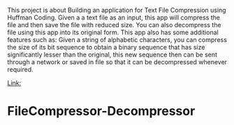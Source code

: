 This project is about Building an application for Text File Compression using Huffman Coding. Given a a text file as an input, 
this app will compress the file and then save the file with reduced size. You can also decompress the file using this app into 
its original form. This app also has some additional features such as: Given a string of alphabetic characters, you can compress 
the size of its bit sequence to obtain a binary sequence that has size significantly lesser than the original, this new sequence 
then can be sent through a network or saved in file so that it can be decompressed whenever required.

[Link:](https://www.canva.com/design/DAGcX1pAOso/8laz-dYeaDK-g_8EYmD2sQ/view?utm_content=DAGcX1pAOso&utm_campaign=designshare&utm_medium=link2&utm_source=uniquelinks&utlId=hfc5c873bfb)
# FileCompressor-Decompressor
